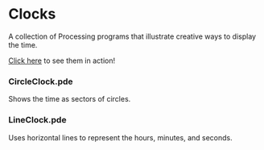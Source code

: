 <h1>Clocks</h1>
<p>A collection of Processing programs that illustrate creative ways to display the time.</p>
<p><a href="http://pzp1997.github.io/Clocks/">Click here</a> to see them in action!</a><p>

<h3>CircleClock.pde</h3>
<p>Shows the time as sectors of circles.</p>

<h3>LineClock.pde</h3>
<p>Uses horizontal lines to represent the hours, minutes, and seconds.</p>
